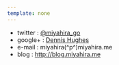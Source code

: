 ```yaml
---
template: none
---
```



<ul>
    <li>twitter : <a href="http://twitter.com/#!/miyahira_go">@miyahira_go</a></li>
    <li>google+ : <a href="https://plus.google.com/103609822082440400424/posts">Dennis Hughes</a></li>
    <li>e-mail : miyahira(^p^)miyahira.me</li>
    <li>blog : <a href="http://blog.miyahira.me">http://blog.miyahira.me</a></li>
</ul>

